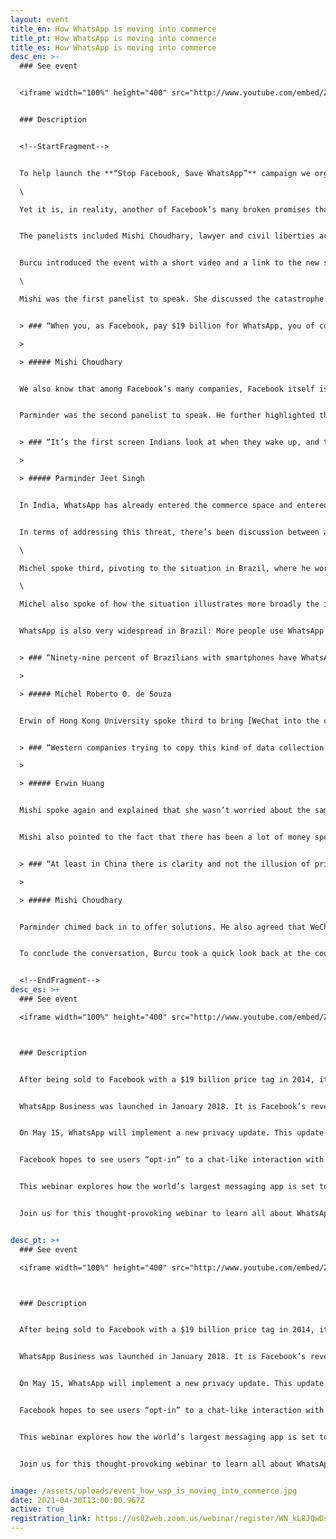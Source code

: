 ```yaml
---
layout: event
title_en: How WhatsApp is moving into commerce
title_pt: How WhatsApp is moving into commerce
title_es: How WhatsApp is moving into commerce
desc_en: >-
  ### See event


  <iframe width="100%" height="400" src="http://www.youtube.com/embed/ZuwfhWkv6uE" frameborder="0" allowfullscreen></iframe>


  ### Description


  <!--StartFragment-->


  To help launch the **“Stop Facebook, Save WhatsApp”** campaign we organized a webinar discussion on April 30th, featuring a stellar panel of digital rights activists and experts. On the agenda: WhatsApp’s move into commerce and the implication for our privacy. With the campaign’s goal focused on stopping Facebook from implementing its scheduled May 15 privacy update, it’s important to understand the context for this latest policy change, which WhatsApp has continued to insist only affects interactions between individuals and businesses.\

  \

  Yet it is, in reality, another of Facebook’s many broken promises that it made when purchasing the messaging app: to maintain WhatsApp privacy protections as they were. Facebook will now have the chance to obtain even more of our WhatsApp data, through a new ecosystem based on WhatsApp Business. Since a little-noticed privacy update was implemented back in 2016 (users had 30 days to opt out, yet many did not realize this or joined the app afterwards and had no choice), Facebook has been collecting scores of metadata from WhatsApp users, even if chats remain end-to-end encrypted. It is still possible for Facebook to create a detailed profile of WhatsApp users and their activity based on the information that is collected. Facebook will now be able to add payment and transaction data to this list and allow for better targeted ads for WhatsApp users.


  The panelists included Mishi Choudhary, lawyer and civil liberties activist at the Software Freedom Law Center, Erwin Huang, a professor at the Hong Kong University of Science and Technology, Michel Roberto O. de Souza, a consumer rights lawyer with the IDEC Brazilian Institute of Consumer Protection, as well as Parminder Jeet Singh, the executive director of India’s IT for Change. The panel was moderated by Burcu Kilic, director of digital rights program at Public Citizen. 


  Burcu introduced the event with a short video and a link to the new savewhatsapp.org website. She reminded the audience that Facebook had initially planned to roll out the change, first announced in January, on February 8, but postponed it to May 15 after facing a mass uproar from users. It’s time to make noise once again instead of letting Facebook get away with yet another under-the-radar change to our privacy.\

  \

  Mishi was the first panelist to speak. She discussed the catastrophe currently unfolding in India, and the degree to which WhatsApp has been vital in organizing for life-saving activities from acquiring hospital beds to blood plasma, which speaks to the power of the platform. She pointed out that though it is not that popular in the United States, where she currently resides, it’s huge throughout many parts of the world including countries like Brazil and across the African continent. The network effects are, therefore, very strong.


  > ### “When you, as Facebook, pay $19 billion for WhatsApp, you of course plan to monetize the service.”

  >

  > ##### Mishi Choudhary


  We also know that among Facebook’s many companies, Facebook itself is actually the least profitable. Therefore, Facebook’s goal is to eat up everyone’s engagement, to increase scrolling, and to rely on WhatsApp and Instagram. Zuckerberg doesn’t invent: He cheats and takes and buys. That’s why, looking at China and WeChat, he decided he wanted the Libra currency for Facebook. A continued argument against regulation used by Zuckerberg has, therefore, been that “if you regulate us, China will defeat us.”


  Parminder was the second panelist to speak. He further highlighted the importance of WhatsApp to Indians, where the platform has the highest number of users at 400 million.


  > ### “It’s the first screen Indians look at when they wake up, and the last one they look at before they sleep at night.” 

  >

  > ##### Parminder Jeet Singh


  In India, WhatsApp has already entered the commerce space and entered into an arrangement with the biggest business platform. It has allowed businesses of all sizes to have business accounts. Business features have multiplied with WhatsApp having a shopping cart and digital payment service. 


  In terms of addressing this threat, there’s been discussion between activists and regulators in terms of what this phenomenon of economic exploitation is and under what jurisdiction it falls. Technology regulators and competition regulators have different takes. These digital developments land somewhere in between and we need to try to see how regulations can work both separately and together to address this emerging issue.\

  \

  Michel spoke third, pivoting to the situation in Brazil, where he works. He spoke of increased concentration of power over recent years. He also referred to the problem of jurisdiction in terms of addressing this issue. Cooperation between different authorities, including competition authorities, as well as cooperation with civil society is necessary.\

  \

  Michel also spoke of how the situation illustrates more broadly the issues inherent today in Big Tech. When Facebook obtained WhatsApp in 2014, not all regulators properly scrutinized the merger as they should have. Though the 2016 changes were also implemented in Europe, Europe fined Facebook for saying they couldn’t integrate data between platforms when in fact they can. Since 2018, there have been protections for Europeans under GDPR that have helped metadata remain secured on the continent, while the rest of the world is second-class citizens with regard to privacy. 


  WhatsApp is also very widespread in Brazil: More people use WhatsApp than have Internet. There are problems in Brazil relating to 0 rating and net neutrality and the three major telecom companies sell plans with Internet and WhatsApp for free. 


  > ### “Ninety-nine percent of Brazilians with smartphones have WhatsApp, and 93 percent use it daily. In Brazil, researchers say people spend 30 hours a month on WhatsApp.”

  >

  > ##### Michel Roberto O. de Souza


  Erwin of Hong Kong University spoke third to bring [WeChat into the conversation](https://miro.com/app/board/o9J_lI3jHYw=/). This is the Chinese service which many see as a potential influence for the kind super app Mark Zuckerberg is looking to create. WeChat has been operating for some time now, in a country where privacy is not given importance. The app has 1 billion users. The chat includes features resembling Amazon and Instagram, as well as handyman services, photos, etc. Some restaurants might even require WeChat to eat a meal. In China, payments are all made over WeChat or another service called Alibaba, using a two-hour code. You can even change currencies using the app, meaning it becomes a de facto banking system. WeChat is also the most profitable gaming company in the world. The existence of WeChat means the app is in possession of a staggering array of personal data about peoples’ lives. Apple is launching it’s 14.5 update which will allow customers to know which apps are taking their data. In China, WeChat encompasses everything so there isn’t any need for an App Store. 


  > ### “Western companies trying to copy this kind of data collection are laying the groundwork for a very Orwellian future.”

  >

  > ##### Erwin Huang 


  Mishi spoke again and explained that she wasn’t worried about the same kind of data pillaging happening in India as in China. Efficiency in democratic societies can’t be the only value. Zuckerberg and the Indian billionaires looking to WeChat will have to contend with the public. **What is good for tech companies is not always good for society at large.** We shouldn’t want to live in a society where the business model is surveillance, where we can’t pay cash and everything we purchase is tracked. **We’ve seen in Hong Kong and Taiwan that when tech is part of everyday life it can’t be separated from politics.** 


  Mishi also pointed to the fact that there has been a lot of money spent by Facebook since the January announcement in order to say that there was a miscommunication regarding the privacy update, while reminding users that WhatsApp isn’t reading your messages. This is a red herring, however, because metadata is more important than the data in chats. More than what I say, it matters what device I’m using, the provider, who I talked to, when I talked to them, and this information can be imparted to businesses that are now being integrated. 


  > ### “At least in China there is clarity and not the illusion of privacy as is the case with Facebook and WhatsApp.”

  >

  > ##### Mishi Choudhary


  Parminder chimed back in to offer solutions. He also agreed that WeChat would not be reproduced in India. Yet WhatsApp will still try to integrate as much as possible; it’s already adapted a digital payment system. Apple is trying to play the good guy by providing information about data tracking because their business model doesn’t rely on data. But businesses will do bad when it serves them, so we need a new kind of regulatory model. **We need a new digital regulator. We need solutions because the potential convenience factor is huge.** Competition commissions need to be able to step in to stop platforms from acquiring all sorts of services. Michel also agreed that more attention needs to be paid to regulation, to investigating mergers and acquisitions in Big Tech. The burden of proof should be on companies that they will do good, not the other way around. 


  To conclude the conversation, Burcu took a quick look back at the course of events in the Facebook-WhatsApp merger: In 2014, Facebook acquired WhatsApp and said they wouldn’t change anything until reaching 1 billion users; in 2016, WhatsApp reached 1 billion users and metadata began to be shared; in 2018, WhatsApp had 1.5 billion users and WhatsApp Business was launched; in 2021, there are 2 billion users and, once again, a new privacy update is being implemented, unless we can stop it. To close the session, Renata Avila joined the conversation to discuss the launching of the campaign that aims to stop Facebook from continuing on this ominous path through the May 15 update. We’re relying on people power, parliamentarians, and various other organizations to support the campaign. **It was clear from this very informative webinar why we need to “Stop Facebook, Save WhatsApp” and why this latest incursion is just one part of a much bigger shift that we should all find deeply unsettling.**


  <!--EndFragment-->
desc_es: >+
  ### See event

  <iframe width="100%" height="400" src="http://www.youtube.com/embed/ZuwfhWkv6uE" frameborder="0" allowfullscreen></iframe>



  ### Description


  After being sold to Facebook with a $19 billion price tag in 2014, it’s finally time for WhatsApp’s 2 billion users to “pull their weight” when it comes to contributing to Facebook’s ever-growing revenues.


  WhatsApp Business was launched in January 2018. It is Facebook’s revenue-generating enterprise product as well as the first instance of Facebook extracting money directly from WhatsApp. WhatsApp plans to offer more in-app shopping features and hosting services from Facebook to allow smaller companies to upgrade their mobile marketing and e-commerce efforts.


  On May 15, WhatsApp will implement a new privacy update. This update was initially meant to come into effect February 8. Yet a popular outcry, due to concerns around data sharing between Facebook and WhatsApp, led Facebook to push the date to May 15. Facebook has spent the months since the January announcement of the update downplaying the significance of these privacy updates by arguing that its latest changes will affect only communication with business accounts.


  Facebook hopes to see users “opt-in” to a chat-like interaction with businesses. A major push behind these interactions would be the data that Facebook has collected on users through both their Facebook and WhatsApp accounts (metadata) for the past years, unbeknownst to many users, in order to better target them with relevant advertisings that might push them to engage in such exchanges.


  This webinar explores how the world’s largest messaging app is set to generate a new ecosystem based on WhatsApp commerce. The panelists will share their insights about the evolving business model of WhatsApp, followed by a Q&A session.


  Join us for this thought-provoking webinar to learn all about WhatsApp Business and what the implications of this enterprise will be in the future for both business and WhatsApp user’s privacy.


desc_pt: >+
  ### See event

  <iframe width="100%" height="400" src="http://www.youtube.com/embed/ZuwfhWkv6uE" frameborder="0" allowfullscreen></iframe>



  ### Description


  After being sold to Facebook with a $19 billion price tag in 2014, it’s finally time for WhatsApp’s 2 billion users to “pull their weight” when it comes to contributing to Facebook’s ever-growing revenues.


  WhatsApp Business was launched in January 2018. It is Facebook’s revenue-generating enterprise product as well as the first instance of Facebook extracting money directly from WhatsApp. WhatsApp plans to offer more in-app shopping features and hosting services from Facebook to allow smaller companies to upgrade their mobile marketing and e-commerce efforts.


  On May 15, WhatsApp will implement a new privacy update. This update was initially meant to come into effect February 8. Yet a popular outcry, due to concerns around data sharing between Facebook and WhatsApp, led Facebook to push the date to May 15. Facebook has spent the months since the January announcement of the update downplaying the significance of these privacy updates by arguing that its latest changes will affect only communication with business accounts.


  Facebook hopes to see users “opt-in” to a chat-like interaction with businesses. A major push behind these interactions would be the data that Facebook has collected on users through both their Facebook and WhatsApp accounts (metadata) for the past years, unbeknownst to many users, in order to better target them with relevant advertisings that might push them to engage in such exchanges.


  This webinar explores how the world’s largest messaging app is set to generate a new ecosystem based on WhatsApp commerce. The panelists will share their insights about the evolving business model of WhatsApp, followed by a Q&A session.


  Join us for this thought-provoking webinar to learn all about WhatsApp Business and what the implications of this enterprise will be in the future for both business and WhatsApp user’s privacy.


image: /assets/uploads/event_how_wsp_is_moving_into_commerce.jpg
date: 2021-04-30T13:00:00.967Z
active: true
registration_link: https://us02web.zoom.us/webinar/register/WN_kL8JQwDsRDKIjvSE7JY39g
---
```

